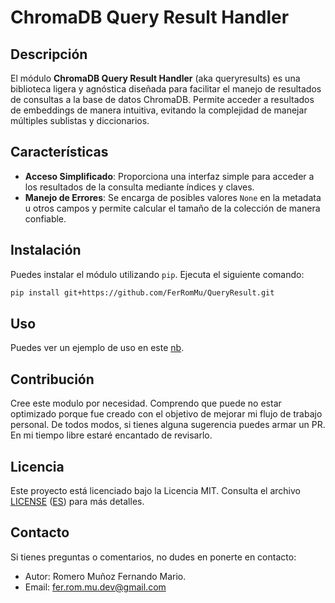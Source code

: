 # ChromaDB Query Result Handler

## Descripción

El módulo **ChromaDB Query Result Handler** (aka queryresults) es una biblioteca ligera y agnóstica diseñada para facilitar el manejo de resultados de consultas a la base de datos ChromaDB. Permite acceder a resultados de embeddings de manera intuitiva, evitando la complejidad de manejar múltiples sublistas y diccionarios.

## Características

- **Acceso Simplificado**: Proporciona una interfaz simple para acceder a los resultados de la consulta mediante índices y claves.
- **Manejo de Errores**: Se encarga de posibles valores `None` en la metadata u otros campos y permite calcular el tamaño de la colección de manera confiable.

## Instalación

Puedes instalar el módulo utilizando `pip`. Ejecuta el siguiente comando:

```bash
pip install git+https://github.com/FerRomMu/QueryResult.git
```

## Uso

Puedes ver un ejemplo de uso en este [nb](example/getting_started.ipynb).

## Contribución
Cree este modulo por necesidad. Comprendo que puede no estar optimizado porque fue creado con el objetivo de mejorar mi flujo de trabajo personal. De todos modos, si tienes alguna sugerencia puedes armar un PR. En mi tiempo libre estaré encantado de revisarlo.

## Licencia
Este proyecto está licenciado bajo la Licencia MIT. Consulta el archivo [LICENSE](LICENSE) ([ES](LICENSE-ES)) para más detalles.

## Contacto
Si tienes preguntas o comentarios, no dudes en ponerte en contacto:

- Autor: Romero Muñoz Fernando Mario.
- Email: fer.rom.mu.dev@gmail.com


